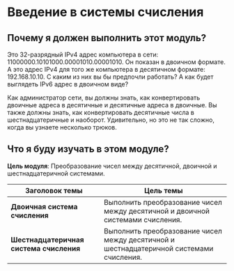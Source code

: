 # Введение в системы счисления

<!-- 5.0.1 -->
##  Почему я должен выполнить этот модуль?

Это 32-разрядный IPv4 адрес компьютера в сети: 11000000.10101000.00001010.00001010. Он показан в двоичном формате. А это адрес IPv4 для того же компьютера в десятичном формате: 192.168.10.10. С каким из них вы бы предпочли работать? А как будет выглядеть IPv6 адрес в двоичном виде?

Как администратор сети, вы должны знать, как конвертировать двоичные адреса в десятичные и десятичные адреса в двоичные. Вы также должны знать, как конвертировать десятичные числа в шестнадцатеричные и наоборот. Удивительно, но это не так сложно, когда вы узнаете несколько трюков. 

<!-- 5.0.2 -->
##  Что я буду изучать в этом модуле?

**Цель модуля**: Преобразование чисел между десятичной, двоичной и шестнадцатеричной системами.

| **Заголовок темы** | **Цель темы** |
| --- | --- |
| **Двоичная система счисления** | Выполнить преобразование чисел между десятичной и двоичной системами счисления. |
| **Шестнадцатеричная система счисления** | Выполнить преобразование чисел между десятичной и шестнадцатеричной системами счисления. |



